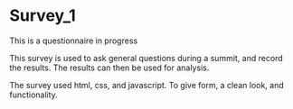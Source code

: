 # Survey_1
This is a questionnaire in progress

This survey is used to ask general questions during a summit, and record the results. The results can then be used for analysis.

The survey used html, css, and javascript. To give form, a clean look, and functionality.
